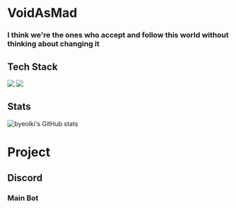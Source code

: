 
# VoidAsMad

### I think we're the ones who accept and follow this world without thinking about changing it<br/>

## Tech Stack
<img src="https://img.shields.io/badge/python-4374D9?style=for-the-badge&logo=python&logoColor=white"> <img src="https://img.shields.io/badge/sqlite3-FFCA28?style=for-the-badge&logo=sqlite3&logoColor=white"><br/>
## Stats
![byeolki's GitHub stats](https://github-readme-stats.vercel.app/api?username=byeolki&count_private=true)

# Project
## Discord
### Main Bot

